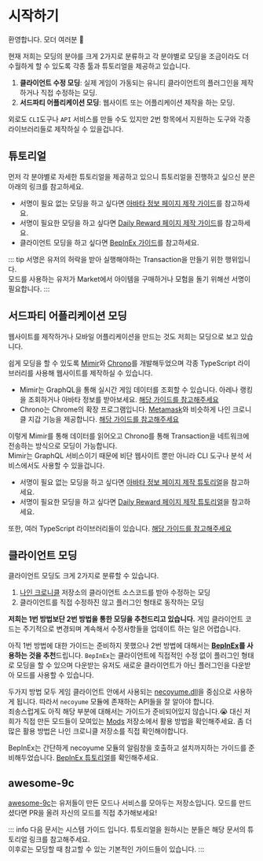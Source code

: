 # 시작하기

환영합니다. 모더 여러분 :tada:

현재 저희는 모딩의 분야를 크게 2가지로 분류하고 각 분야별로 모딩을 조금이라도 더 수월하게 할 수 있도록 각종 툴과 튜토리얼을 제공하고 있습니다.

1. **클라이언트 수정 모딩**: 실제 게임이 가동되는 유니티 클라이언트의 플러그인을 제작하거나 직접 수정하는 모딩.
2. **서드파티 어플리케이션 모딩**: 웹사이트 또는 어플리케이션 제작을 하는 모딩.

외로도 `CLI`도구나 `API` 서비스를 만들 수도 있지만 2번 항목에서 지원하는 도구와 각종 라이브러리들로 제작하실 수 있을겁니다.

## 튜토리얼

먼저 각 분야별로 자세한 튜토리얼을 제공하고 있으니 튜토리얼을 진행하고 싶으신 분은 아래의 링크를 참고하세요.

- 서명이 필요 없는 모딩을 하고 싶다면 [아바타 정보 페이지 제작 가이드](../../tutorials/modding/avatar-information-dapp-guide)를 참고하세요.
- 서명이 필요한 모딩을 하고 싶다면 [Daily Reward 페이지 제작 가이드](../../tutorials/modding/daily-reward-dapp)를 참고하세요.
- 클라이언트 모딩을 하고 싶다면 [BepInEx 가이드](../../tutorials/modding/bepinex-guide)를 참고하세요.

::: tip
서명은 유저의 허락을 받아 실행해야하는 Transaction을 만들기 위한 행위입니다.  
모드를 사용하는 유저가 Market에서 아이템을 구매하거나 모험을 돌기 위해선 서명이 필요합니다.
:::

## 서드파티 어플리케이션 모딩
웹사이트를 제작하거나 모바일 어플리케이션을 만드는 것도 저희는 모딩으로 보고 있습니다.  

쉽게 모딩을 할 수 있도록 [Mimir](https://github.com/planetarium/mimir)와 [Chrono](https://github.com/planetarium/chrono)를 개발해두었으며 각종 TypeScript 라이브러리를 사용해 웹사이트를 제작하실 수 있습니다.  

- Mimir는 GraphQL을 통해 실시간 게임 데이터를 조회할 수 있습니다. 아레나 랭킹을 조회하거나 아바타 정보를 받아보세요. [해당 가이드를 참고해주세요](../guide/general/get-state/get-state-with-mimir-graphql)
- Chrono는 Chrome의 확장 프로그램입니다. [Metamask](https://metamask.io/)와 비슷하게 나인 크로니클 지갑 기능을 제공합니다. [해당 가이드를 참고해주세요](../guide/general/how-to-use-chrono)

이렇게 Mimir를 통해 데이터를 읽어오고 Chrono를 통해 Transaction을 네트워크에 전송하는 방식으로 모딩이 가능합니다.  
Mimir는 GraphQL 서비스이기 때문에 비단 웹사이트 뿐만 아니라 CLI 도구나 분석 서비스에서도 사용할 수 있을겁니다.  

- 서명이 필요 없는 모딩을 하고 싶다면 [아바타 정보 페이지 제작 튜토리얼](../../tutorials/modding/avatar-information-dapp-guide)을 참고하세요.
- 서명이 필요한 모딩을 하고 싶다면 [Daily Reward 페이지 제작 튜토리얼](../../tutorials/modding/daily-reward-dapp)을 참고하세요.

또한, 여러 TypeScript 라이브러리들이 있습니다. [해당 가이드를 참고해주세요](./ts-libs)

## 클라이언트 모딩
클라이언트 모딩도 크게 2가지로 분류할 수 있습니다.

1. [나인 크로니클](https://github.com/planetarium/NineChronicles) 저장소의 클라이언트 소스코드를 받아 수정하는 모딩
2. 클라이언트를 직접 수정하진 않고 플러그인 형태로 동작하는 모딩

**저희는 1번 방법보단 2번 방법을 통한 모딩을 추천드리고 있습니다.** 게임 클라이언트 코드는 주기적으로 변경되며 계속해서 수정사항들을 업데이트 하는 일은 어렵습니다.

아직 1번 방법에 대한 가이드는 준비하지 못했으나 2번 방법에 대해서는 **[BepInEx](https://github.com/BepInEx/BepInEx)를 사용하는 것을 추천**드립니다. `BepInEx`는 클라이언트에 직접적인 수정 없이 플러그인 형태로 모딩을 할 수 있으며 다운받는 유저도 새로운 클라이언트가 아닌 플러그인을 다운받아 모드를 사용할 수 있습니다.  

두가지 방법 모두 게임 클라이언트 안에서 사용되는 [necoyume.dll](https://github.com/planetarium/NineChronicles/tree/development/nekoyume)을 중심으로 사용하게 됩니다. 따라서 `necoyume` 모듈에 존재하는 API들을 잘 알아야 합니다.  
죄송스럽게도 아직 해당 부분에 대해서는 가이드가 준비되어있지 않습니다.:sob: 대신 저희가 직접 만든 모드들이 모여있는 [Mods](https://github.com/planetarium/NineChronicles.Mods) 저장소에서 활용 방법을 확인해주세요. 좀 더 많은 활용 방법은 나인 크로니클 저장소를 직접 확인해야합니다.

BepInEx는 간단하게 necoyume 모듈의 알림창을 호출하고 설치까지하는 가이드를 준비해두었습니다. [BepInEx 튜토리얼](../../tutorials/modding/bepinex-guide)를 확인해주세요.

## awesome-9c
[awesome-9c](https://github.com/planetarium/awesome-9c)는 유저들이 만든 모드나 서비스를 모아두는 저장소입니다. 모드를 만드셨다면 PR을 올려 자신의 모드를 직접 추가해보세요!

::: info
다음 문서는 시스템 가이드 입니다. 튜토리얼을 원하시는 분들은 해당 문서의 튜토리얼 링크를 참고해주세요.  
이후로는 모딩할 때 참고할 수 있는 기본적인 가이드들이 있습니다.
:::
